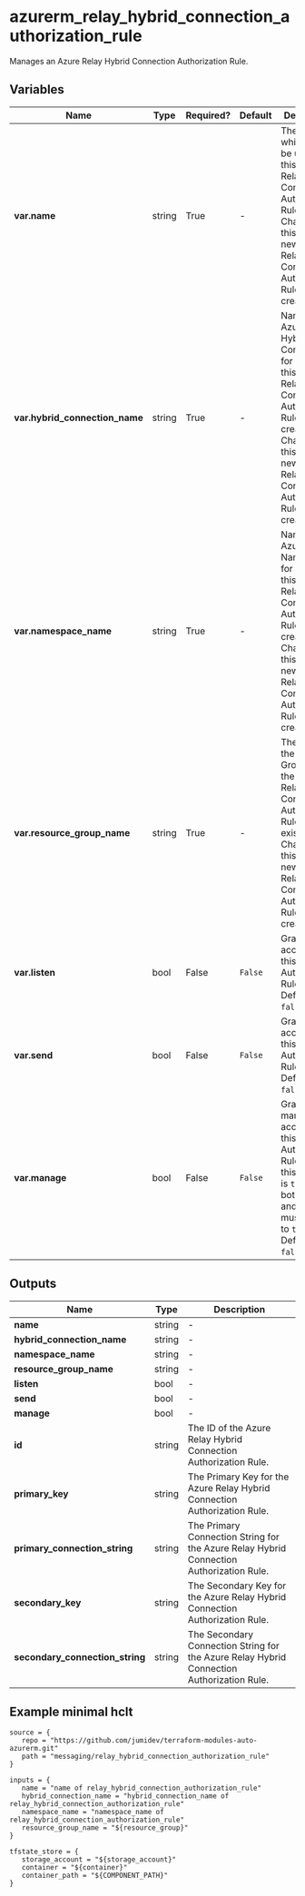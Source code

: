 # azurerm_relay_hybrid_connection_authorization_rule

Manages an Azure Relay Hybrid Connection Authorization Rule.

## Variables

| Name | Type | Required? |  Default  |  Description |
| ---- | ---- | --------- |  ----------- | ----------- |
| **var.name** | string | True | -  |  The name which should be used for this Azure Relay Hybrid Connection Authorization Rule. Changing this forces a new Azure Relay Hybrid Connection Authorization Rule to be created. | 
| **var.hybrid_connection_name** | string | True | -  |  Name of the Azure Relay Hybrid Connection for which this Azure Relay Hybrid Connection Authorization Rule will be created. Changing this forces a new Azure Relay Hybrid Connection Authorization Rule to be created. | 
| **var.namespace_name** | string | True | -  |  Name of the Azure Relay Namespace for which this Azure Relay Hybrid Connection Authorization Rule will be created. Changing this forces a new Azure Relay Hybrid Connection Authorization Rule to be created. | 
| **var.resource_group_name** | string | True | -  |  The name of the Resource Group where the Azure Relay Hybrid Connection Authorization Rule should exist. Changing this forces a new Azure Relay Hybrid Connection Authorization Rule to be created. | 
| **var.listen** | bool | False | `False`  |  Grants listen access to this Authorization Rule. Defaults to `false`. | 
| **var.send** | bool | False | `False`  |  Grants send access to this Authorization Rule. Defaults to `false`. | 
| **var.manage** | bool | False | `False`  |  Grants manage access to this Authorization Rule. When this property is `true` - both `listen` and `send` must be set to `true` too. Defaults to `false`. | 



## Outputs

| Name | Type | Description |
| ---- | ---- | --------- | 
| **name** | string  | - | 
| **hybrid_connection_name** | string  | - | 
| **namespace_name** | string  | - | 
| **resource_group_name** | string  | - | 
| **listen** | bool  | - | 
| **send** | bool  | - | 
| **manage** | bool  | - | 
| **id** | string  | The ID of the Azure Relay Hybrid Connection Authorization Rule. | 
| **primary_key** | string  | The Primary Key for the Azure Relay Hybrid Connection Authorization Rule. | 
| **primary_connection_string** | string  | The Primary Connection String for the Azure Relay Hybrid Connection Authorization Rule. | 
| **secondary_key** | string  | The Secondary Key for the Azure Relay Hybrid Connection Authorization Rule. | 
| **secondary_connection_string** | string  | The Secondary Connection String for the Azure Relay Hybrid Connection Authorization Rule. | 

## Example minimal hclt

```hcl
source = {
   repo = "https://github.com/jumidev/terraform-modules-auto-azurerm.git" 
   path = "messaging/relay_hybrid_connection_authorization_rule" 
}

inputs = {
   name = "name of relay_hybrid_connection_authorization_rule" 
   hybrid_connection_name = "hybrid_connection_name of relay_hybrid_connection_authorization_rule" 
   namespace_name = "namespace_name of relay_hybrid_connection_authorization_rule" 
   resource_group_name = "${resource_group}" 
}

tfstate_store = {
   storage_account = "${storage_account}" 
   container = "${container}" 
   container_path = "${COMPONENT_PATH}" 
}


```